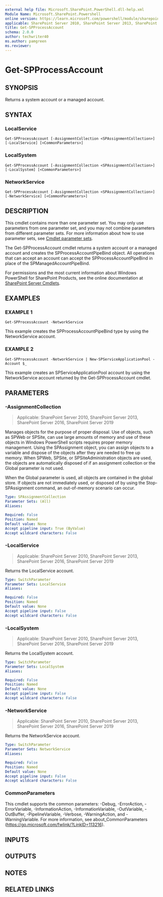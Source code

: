 ```yaml
---
external help file: Microsoft.SharePoint.PowerShell.dll-help.xml
Module Name: Microsoft.SharePoint.Powershell
online version: https://learn.microsoft.com/powershell/module/sharepoint-server/get-spprocessaccount
applicable: SharePoint Server 2010, SharePoint Server 2013, SharePoint Server 2016, SharePoint Server 2019
title: Get-SPProcessAccount
schema: 2.0.0
author: techwriter40
ms.author: pamgreen
ms.reviewer:
---
```


# Get-SPProcessAccount

## SYNOPSIS

Returns a system account or a managed account.


## SYNTAX

### LocalService
```
Get-SPProcessAccount [-AssignmentCollection <SPAssignmentCollection>] [-LocalService] [<CommonParameters>]
```

### LocalSystem
```
Get-SPProcessAccount [-AssignmentCollection <SPAssignmentCollection>] [-LocalSystem] [<CommonParameters>]
```

### NetworkService
```
Get-SPProcessAccount [-AssignmentCollection <SPAssignmentCollection>] [-NetworkService] [<CommonParameters>]
```

## DESCRIPTION
This cmdlet contains more than one parameter set.
You may only use parameters from one parameter set, and you may not combine parameters from different parameter sets.
For more information about how to use parameter sets, see [Cmdlet parameter sets](https://learn.microsoft.com/powershell/scripting/developer/cmdlet/cmdlet-parameter-sets).

The Get-SPProcessAccount cmdlet returns a system account or a managed account and creates the SPProcessAccountPipeBind object.
All operations that can accept an account can accept the SPProcessAccountPipeBind in place of the SPManagedAccountPipeBind.

For permissions and the most current information about Windows PowerShell for SharePoint Products, see the online documentation at [SharePoint Server Cmdlets](https://learn.microsoft.com/powershell/sharepoint/sharepoint-server/sharepoint-server-cmdlets).

## EXAMPLES

### EXAMPLE 1
```
Get-SPProcessAccount -NetworkService
```

This example creates the SPProcessAccountPipeBind type by using the NetworkService account.

### EXAMPLE 2
```
Get-SPProcessAccount -NetworkService | New-SPServiceApplicationPool -Account $_
```

This example creates an SPServiceApplicationPool account by using the NetworkService account returned by the Get-SPProcessAccount cmdlet.

## PARAMETERS

### -AssignmentCollection

> Applicable: SharePoint Server 2010, SharePoint Server 2013, SharePoint Server 2016, SharePoint Server 2019

Manages objects for the purpose of proper disposal.
Use of objects, such as SPWeb or SPSite, can use large amounts of memory and use of these objects in Windows PowerShell scripts requires proper memory management.
Using the SPAssignment object, you can assign objects to a variable and dispose of the objects after they are needed to free up memory.
When SPWeb, SPSite, or SPSiteAdministration objects are used, the objects are automatically disposed of if an assignment collection or the Global parameter is not used.

When the Global parameter is used, all objects are contained in the global store.
If objects are not immediately used, or disposed of by using the Stop-SPAssignment command, an out-of-memory scenario can occur.

```yaml
Type: SPAssignmentCollection
Parameter Sets: (All)
Aliases:

Required: False
Position: Named
Default value: None
Accept pipeline input: True (ByValue)
Accept wildcard characters: False
```

### -LocalService

> Applicable: SharePoint Server 2010, SharePoint Server 2013, SharePoint Server 2016, SharePoint Server 2019

Returns the LocalService account.

```yaml
Type: SwitchParameter
Parameter Sets: LocalService
Aliases:

Required: False
Position: Named
Default value: None
Accept pipeline input: False
Accept wildcard characters: False
```

### -LocalSystem

> Applicable: SharePoint Server 2010, SharePoint Server 2013, SharePoint Server 2016, SharePoint Server 2019

Returns the LocalSystem account.

```yaml
Type: SwitchParameter
Parameter Sets: LocalSystem
Aliases:

Required: False
Position: Named
Default value: None
Accept pipeline input: False
Accept wildcard characters: False
```

### -NetworkService

> Applicable: SharePoint Server 2010, SharePoint Server 2013, SharePoint Server 2016, SharePoint Server 2019

Returns the NetworkService account.

```yaml
Type: SwitchParameter
Parameter Sets: NetworkService
Aliases:

Required: False
Position: Named
Default value: None
Accept pipeline input: False
Accept wildcard characters: False
```

### CommonParameters
This cmdlet supports the common parameters: -Debug, -ErrorAction, -ErrorVariable, -InformationAction, -InformationVariable, -OutVariable, -OutBuffer, -PipelineVariable, -Verbose, -WarningAction, and -WarningVariable. For more information, see about_CommonParameters (https://go.microsoft.com/fwlink/?LinkID=113216).

## INPUTS

## OUTPUTS

## NOTES

## RELATED LINKS
